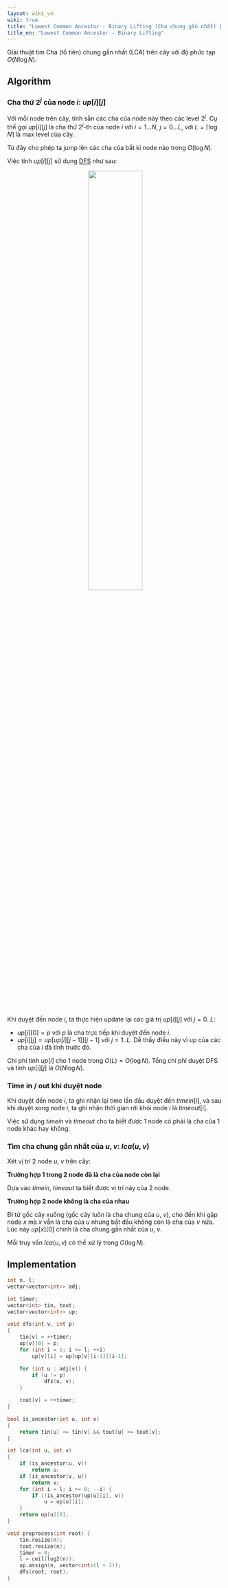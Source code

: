 ```yaml
---
layout: wiki_vn
wiki: true
title: "Lowest Common Ancestor - Binary Lifting (Cha chung gần nhất) | 🇻🇳"
title_en: "Lowest Common Ancestor - Binary Lifting"
---
```


Giải thuật tìm Cha (tổ tiên) chung gần nhất (LCA) trên cây với độ phức tạp $O(N \log N)$.

## Algorithm

### Cha thứ $2^j$ của node $i$: $up[i][j]$

Với mỗi node trên cây, tính sẵn các cha của node này theo các level $2^j$. Cụ thể gọi $up[i][j]$ là cha thứ $2^j$-th của node $i$ với $i=1...N$, $j=0...L$, với $L = \lceil \log N \rceil$ là max level của cây.

Từ đây cho phép ta jump lên các cha của bất kì node nào trong $O(\log N)$.

Việc tính $up[i][j]$ sử dụng [DFS](../../wiki/graph/depth-first-search) như sau:


<p align="center"><img src="https://i.imgur.com/jt5taOA.png" width="50%"></p>


Khi duyệt đến node $i$, ta thực hiện update lại các giá trị $up[i][j]$ với $j = 0..L$:

+ $up[i][0] = p$ với $p$ là cha trực tiếp khi duyệt đến node $i$.
+ $up[i][j] = up[up[i][j-1]][j-1]$ với $j=1..L$. Dễ thấy điều này vì $up$ của các cha của $i$ đã tính trước đó.

Chi phí tính $up[i]$ cho 1 node trong $O(L) = O(\log N)$. Tổng chi phí duyệt DFS và tính $up[i][j]$ là $O(N \log N)$.

### Time in / out khi duyệt node

Khi duyệt đến node $i$, ta ghi nhận lại time lần đầu duyệt đến $timein[i]$, và sau khi duyệt xong node $i$, ta ghi nhận thời gian rời khỏi node $i$ là $timeout[i]$.

Việc sử dụng $timein$ và $timeout$ cho ta biết được 1 node có phải là cha của 1 node khác hay không.

### Tìm cha chung gần nhất của $u, v$: $lca(u,v)$

Xét vị trí 2 node $u$, $v$ trên cây:

**Trường hợp 1 trong 2 node đã là cha của node còn lại**

Dựa vào $timein$, $timeout$ ta biết được vị trí này của 2 node.

**Trường hợp 2 node không là cha của nhau**

Đi từ gốc cây xuống (gốc cây luôn là cha chung của $u$, $v$), cho đến khi gặp node $x$ mà $x$ vẫn là cha của $u$ nhưng bắt đầu không còn là cha của $v$ nữa. Lúc này $up[x][0]$ chính là cha chung gần nhất của $u$, $v$.

Mỗi truy vấn $lca(u,v)$ có thể xử lý trong $O(\log N)$.

## Implementation

```cpp
int n, l;
vector<vector<int>> adj;

int timer;
vector<int> tin, tout;
vector<vector<int>> up;

void dfs(int v, int p)
{
    tin[v] = ++timer;
    up[v][0] = p;
    for (int i = 1; i <= l; ++i)
        up[v][i] = up[up[v][i-1]][i-1];

    for (int u : adj[v]) {
        if (u != p)
            dfs(u, v);
    }

    tout[v] = ++timer;
}

bool is_ancestor(int u, int v)
{
    return tin[u] <= tin[v] && tout[u] >= tout[v];
}

int lca(int u, int v)
{
    if (is_ancestor(u, v))
        return u;
    if (is_ancestor(v, u))
        return v;
    for (int i = l; i >= 0; --i) {
        if (!is_ancestor(up[u][i], v))
            u = up[u][i];
    }
    return up[u][0];
}

void preprocess(int root) {
    tin.resize(n);
    tout.resize(n);
    timer = 0;
    l = ceil(log2(n));
    up.assign(n, vector<int>(l + 1));
    dfs(root, root);
}
```

